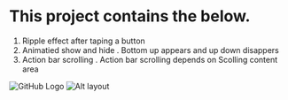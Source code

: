 # This project contains the below.

1. Ripple effect after taping a button
2. Animatied show and hide 
   . Bottom up appears and up down disappers
3. Action bar scrolling
   . Action bar scrolling depends on Scolling content area

![GitHub Logo](/images/logo.png)
![Alt layout](/Asset/Layout.jpg)
